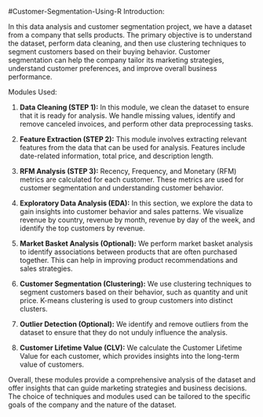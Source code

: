 #Customer-Segmentation-Using-R
Introduction:

In this data analysis and customer segmentation project, we have a dataset from a company that sells products. The primary objective is to understand the dataset, perform data cleaning, and then use clustering techniques to segment customers based on their buying behavior. Customer segmentation can help the company tailor its marketing strategies, understand customer preferences, and improve overall business performance.

Modules Used:

1. **Data Cleaning (STEP 1):** In this module, we clean the dataset to ensure that it is ready for analysis. We handle missing values, identify and remove canceled invoices, and perform other data preprocessing tasks.

2. **Feature Extraction (STEP 2):** This module involves extracting relevant features from the data that can be used for analysis. Features include date-related information, total price, and description length.

3. **RFM Analysis (STEP 3):** Recency, Frequency, and Monetary (RFM) metrics are calculated for each customer. These metrics are used for customer segmentation and understanding customer behavior.

4. **Exploratory Data Analysis (EDA):** In this section, we explore the data to gain insights into customer behavior and sales patterns. We visualize revenue by country, revenue by month, revenue by day of the week, and identify the top customers by revenue.

5. **Market Basket Analysis (Optional):** We perform market basket analysis to identify associations between products that are often purchased together. This can help in improving product recommendations and sales strategies.

6. **Customer Segmentation (Clustering):** We use clustering techniques to segment customers based on their behavior, such as quantity and unit price. K-means clustering is used to group customers into distinct clusters.

7. **Outlier Detection (Optional):** We identify and remove outliers from the dataset to ensure that they do not unduly influence the analysis.

8. **Customer Lifetime Value (CLV):** We calculate the Customer Lifetime Value for each customer, which provides insights into the long-term value of customers.

Overall, these modules provide a comprehensive analysis of the dataset and offer insights that can guide marketing strategies and business decisions. The choice of techniques and modules used can be tailored to the specific goals of the company and the nature of the dataset.
